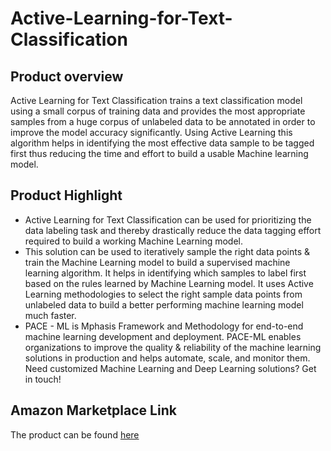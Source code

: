 # Active-Learning-for-Text-Classification

## Product overview

Active Learning for Text Classification  trains a text classification model using a small corpus of training data and provides the most appropriate samples from a huge corpus of unlabeled data to be annotated in order to improve the model accuracy significantly. Using Active Learning this algorithm helps in identifying the most effective data sample to be tagged first thus reducing the time and effort to build a usable Machine learning model.

## Product Highlight 

* Active Learning for Text Classification can be used for prioritizing the data labeling task and thereby drastically reduce the data tagging effort required to build a working Machine Learning model.
* This solution can be used to iteratively sample the right data points & train the Machine Learning model to  build a  supervised machine learning algorithm. It helps in identifying which samples to label first based on the rules learned by Machine Learning model. It uses Active Learning methodologies to select the right sample data points from unlabeled data to build a better performing machine learning model much faster.
* PACE - ML is Mphasis Framework and Methodology for end-to-end machine learning development and deployment. PACE-ML enables organizations to improve the quality & reliability of the machine learning solutions in production and helps automate, scale, and monitor them. Need customized Machine Learning and Deep Learning solutions? Get in touch!

## Amazon Marketplace Link
The product can be found [here]()

